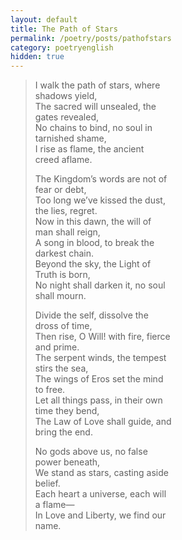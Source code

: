 ```yaml
---
layout: default
title: The Path of Stars
permalink: /poetry/posts/pathofstars
category: poetryenglish
hidden: true
---
```


> I walk the path of stars, where  
>  shadows yield,   
> The sacred will unsealed, the  
>  gates revealed,   
> No chains to bind, no soul in  
>  tarnished shame,  
> I rise as flame, the ancient   
> creed aflame.   
>   
> The Kingdom’s words are not of  
>  fear or debt,   
> Too long we’ve kissed the dust,  
>  the lies, regret.   
> Now in this dawn, the will of  
>  man shall reign,   
> A song in blood, to break the  
>  darkest chain.   
> Beyond the sky, the Light of  
>  Truth is born,   
> No night shall darken it, no soul  
>  shall mourn.   
>   
> Divide the self, dissolve the   
> dross of time,  
> Then rise, O Will! with fire, fierce  
>  and prime.   
> The serpent winds, the tempest  
>  stirs the sea,  
> The wings of Eros set the mind  
>  to free.   
> Let all things pass, in their own  
>  time they bend,   
> The Law of Love shall guide, and  
>  bring the end.   
>   
> No gods above us, no false  
>  power beneath,   
> We stand as stars, casting aside  
>  belief.   
> Each heart a universe, each will   
> a flame—   
> In Love and Liberty, we find our  
>  name.  
